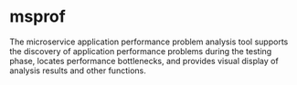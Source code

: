 # msprof
The microservice application performance problem analysis tool supports the discovery of application performance problems during the testing phase, locates performance bottlenecks, and provides visual display of analysis results and other functions.
